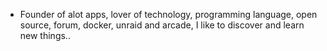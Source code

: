 - Founder of alot apps, lover of technology, programming language, open source, forum, docker, unraid and arcade, I like to discover and learn new things..
  <br>
























































































